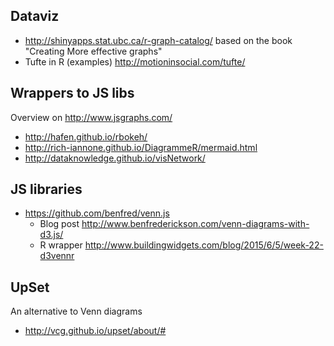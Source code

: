 ## Dataviz

* http://shinyapps.stat.ubc.ca/r-graph-catalog/ based on the book "Creating More effective graphs"
* Tufte in R (examples) http://motioninsocial.com/tufte/

## Wrappers to JS libs

Overview on http://www.jsgraphs.com/

* http://hafen.github.io/rbokeh/
* http://rich-iannone.github.io/DiagrammeR/mermaid.html
* http://dataknowledge.github.io/visNetwork/
 
## JS libraries

* https://github.com/benfred/venn.js
  * Blog post http://www.benfrederickson.com/venn-diagrams-with-d3.js/
  * R wrapper http://www.buildingwidgets.com/blog/2015/6/5/week-22-d3vennr

## UpSet

An alternative to Venn diagrams

* http://vcg.github.io/upset/about/#
